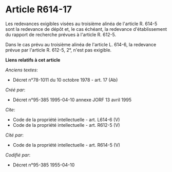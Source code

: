 # Article R614-17

Les redevances exigibles visées au troisième alinéa de l'article R. 614-5 sont la redevance de dépôt et, le cas échéant, la
redevance d'établissement du rapport de recherche prévues à l'article R. 612-5. 

Dans le cas prévu au troisième alinéa de l'article L. 614-6, la redevance prévue par l'article R. 612-5, 2°, n'est pas
exigible.

**Liens relatifs à cet article**

_Anciens textes_:

  - Décret n°78-1011 du 10 octobre 1978 - art. 17 (Ab)

_Créé par_:

  - Décret n°95-385 1995-04-10 annexe JORF 13 avril 1995

_Cite_:

  - Code de la propriété intellectuelle - art. L614-6 (V)
  - Code de la propriété intellectuelle - art. R612-5 (V)

_Cité par_:

  - Code de la propriété intellectuelle - art. R614-5 (V)

_Codifié par_:

  - Décret n°95-385 1955-04-10
